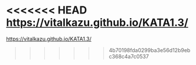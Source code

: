 <<<<<<< HEAD
https://vitalkazu.github.io/KATA1.3/
=======
https://vitalkazu.github.io/KATA1.3/
>>>>>>> 4b70198fda0299ba3e56d12b9ebc368c4a7c0537
